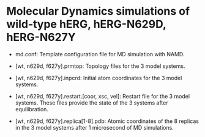 # Molecular Dynamics simulations of wild-type hERG, hERG-N629D, hERG-N627Y

* md.conf: Template configuration file for MD simulation with NAMD.

* [wt, n629d, f627y].prmtop: Topology files for the 3 model systems.

* [wt, n629d, f627y].inpcrd: Initial atom coordinates  for the 3 model systems.

* [wt, n629d, f627y].restart.[coor, xsc, vel]: Restart file for the 3 model systems. These files provide the state of the 3 systems after equilibration.

* [wt, n629d, f627y].replica[1-8].pdb: Atomic coordinates of the 8 replicas in the 3 model systems after 1 microsecond of MD simulations.
